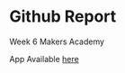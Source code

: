 Github Report
=============

Week 6 Makers Academy

App Available [here](https://radiant-shore-5426.herokuapp.com/)